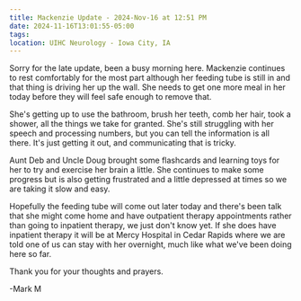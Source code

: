 ```yaml
---
title: Mackenzie Update - 2024-Nov-16 at 12:51 PM
date: 2024-11-16T13:01:55-05:00
tags:
location: UIHC Neurology - Iowa City, IA
---
```


Sorry for the late update, been a busy morning here.  Mackenzie continues to rest comfortably for the most part although her feeding tube is still in and that thing is driving her up the wall.  She needs to get one more meal in her today before they will feel safe enough to remove that.  

She's getting up to use the bathroom, brush her teeth, comb her hair, took a shower, all the things we take for granted. She's still struggling with her speech and processing numbers, but you can tell the information is all there. It's just getting it out, and communicating that is tricky.

Aunt Deb and Uncle Doug brought some flashcards and learning toys for her to try and exercise her brain a little.  She continues to make some progress but is also getting frustrated and a little depressed at times so we are taking it slow and easy.

Hopefully the feeding tube will come out later today and there's been talk that she might come home and have outpatient therapy appointments rather than going to inpatient therapy, we just don't know yet. If she does have inpatient therapy it will be at Mercy Hospital in Cedar Rapids where we are told one of us can stay with her overnight, much like what we've been doing here so far.

Thank you for your thoughts and prayers. 

-Mark M